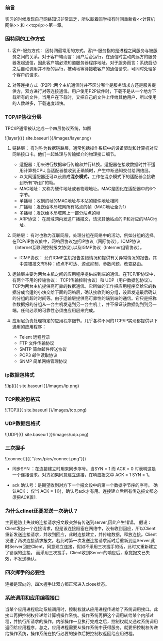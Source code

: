 ### 前言

实习的时候发现自己网络知识非常匮乏，所以趁着回学校有时间重新看<<计算机网络>> 和 <<tcp/ip>>第一章。

### 因特网的工作方式

 1. 客户-服务方式： 因特网最常用的方式。客户-服务指的是进程之间服务与被服务之间的关系。对于客户端而言：用户后台运行，在通信时主动向远方的服务器发起通信，因此客户端必须知道服务器程序地址。对于服务而言：系统启动之后自动调用并不断的运行，被动地等待接收客户的通信请求，可同时处理多个客户的请求。

 2. 对等连接方式（P2P) :两个主机通信时并不区分哪个是服务请求方还是服务提供方，双方进行对等连接通信。用户使用P2P软件时，下载不是从一个地方下载所有的文件。当用户在下载时，又把自己的文件上传给其他用户，所以使用的人数越多，下载速度越快。
 
### TCP/IP协议分层
TPC/IP通常被认定成一个四层协议系统，如图

![layer]({{ site.baseurl }}/images/layer.png)

1. 链路层： 有时称为数据链路层，通常包括操作系统中的设备驱动和计算机对应网络接口卡。他们一起处理与传输媒介的物理接口细节。

    * 适配器：用来进行数据串行传输和并行转换。适配器在接收数据时并不适用计算机CPU,当适配器接收到正确帧时，产生中断通知交付给网络层。
    * 以太网适配器还可以设置成**混杂模式**，工作在混杂模式下的适配器会接收到所有"听到"的帧。
    * MAC地址：又称为硬件地址或者物理地址。MAC是固化在适配器中的6个字节。
    * 单播帧：收到的帧的MAC地址与本站的硬件地址相同
	* 广播帧：发送给本局域网所有站点的帧（MAC地址全为1）
	* 多播帧：发送给本局域网上一部分站点的帧
    * ARP协议： 在局域网内发送广播报文，请求其他站点的IP和对应的MAC地址。
    
2. 网络层： 有时也称为互联网层，处理分组在网络中的活动，例如分组的选择。在TCP/IP协议族中，网络层协议包括IP协议（网际协议），ICMP协议（Internet互联网控制报文协议),以及IGMP协议（Interner组管协议）。

 
    * ICMP协议： 允许ICMP主机报告差错情况和提供有关异常情况的报告。其中差错报文有5种：终点不可达、源点抑制、参数问题、改变路由。
    
3. 运输层主要为两台主机之间的应用程序提供端到端的通信。在TCP/IP协议中，有两个不用的传输协议： TCP(传输控制协议）和 UDP（用户数据包协议）。TCP为两台主机提供高可靠的数据通信。它所做的工作把应用程序交给它的数据分成合适的小块交给下面的网络层，确认接收到的分组，设置发送最后确认的分组的超时时间等。由于运输层提供高可靠性的端到端的通信。它只是把称作数据报的分组从一台主机发送到另一台主机上，并不保证该数据能到到另一端。任何必须的可靠性必须由应用层来完成。

4. 应用层负责处理特定的应用程序细节。几乎各种不同的TCP/IP实现都提供以下通用的应用程序：
	* Telent 远程登录
	* FTP 文件传输协议
	* SMTP 简单邮件传送协议
	* POP3 邮件读取协议
	* SNMP 简单网络管理协议

### ip数据包格式
![ip]({{ site.baseurl }}/images/ip.png)

### TCP数据包格式
![TCP]({{ site.baseurl }}/images/tcp.png)

### UDP数据包格式
![UDP]({{ site.baseurl }}/images/udp.png)

### 三次握手
![connect]({{ "/css/pics/connect.png"}}) 
   * 同步SYN ：在连接建立时用来同步序号。当SYN = 1 而 ACK = 0 时表明这是一个连接请求。对方如果同意建立连接，在响应报文中 ACK = 1 SYN = 1。

   * ack 确认号：是期望收到对方下一个报文段中的第一个数据字节序的序号。
确认ACK： 仅当 ACK = 1 时，确认号ack才有用。连接建立后所有传送报文都必须把ACK置1.
	
### 为什么clinet还要发送一次确认？
主要是防止失效的连接请求报文段突然有传送到server,因此产生错误。
假设：Client发出一个连接请求，但是该连接阻塞在网络中，没有收到回应，所以Client重新发送连接请求，并收到回应，此时连接建立，并传输数据，释放连接。Client发送了两次连接请求报文，若此时第一次发送连接请求延时后重新到达Server,此时Server回应Client，同意建立连接，假如不采用三次握手的话，此时又重新建立了错误的连接。 而采用三次握手，Client收到Server的响应后，察觉报文已失效，不发送确认。
### 四次挥手的必要性
连接是双向的，四次握手让双方都正常进入close状态。
	
### 系统调用和应用编程接口
当某个应用进程启动系统调用时，控制权就从应用进程传递给了系统调用接口。此接口再把控制权传递给计算机操作系统。操作系统再把这个调用转给某个内部过程，并执行所请求的操作。内部操作一旦执行完成之后，控制权就又通过系统调用返回给应用程序。总之，应用进程需要从操作系统中获得服务，就要把控制权传递给操作系统，操作系统在执行必要的操作后把控制权返回给应用进程。
